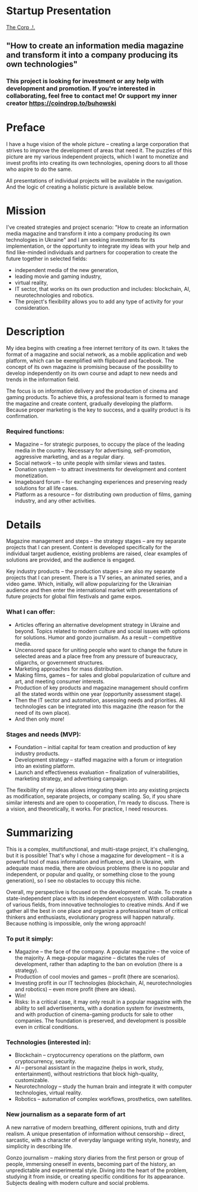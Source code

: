 # Startup Presentation

[The Corp .!.](https://buhowski.dev/startup)

## "How to create an information media magazine and transform it into a company producing its own technologies"

### This project is looking for investment or any help with development and promotion. If you're interested in collaborating, feel free to contact me! Or support my inner creator https://coindrop.to/buhowski

# Preface

I have a huge vision of the whole picture – creating a large corporation that strives to improve the development of areas that need it. The puzzles of this picture are my various independent projects, which I want to monetize and invest profits into creating its own technologies, opening doors to all those who aspire to do the same.

All presentations of individual projects will be available in the navigation. And the logic of creating a holistic picture is available below.

# Mission

I've created strategies and project scenario: "How to create an information media magazine and transform it into a company producing its own technologies in Ukraine" and I am seeking investments for its implementation, or the opportunity to integrate my ideas with your help and find like-minded individuals and partners for cooperation to create the future together in selected fields:

- independent media of the new generation,
- leading movie and gaming industry,
- virtual reality,
- IT sector, that works on its own production and includes: blockchain, AI, neurotechnologies and robotics.
- The project's flexibility allows you to add any type of activity for your consideration.

# Description

My idea begins with creating a free internet territory of its own. It takes the format of a magazine and social network, as a mobile application and web platform, which can be exemplified with flipboard and facebook. The concept of its own magazine is promising because of the possibility to develop independently on its own course and adapt to new needs and trends in the information field.

The focus is on information delivery and the production of cinema and gaming products. To achieve this, a professional team is formed to manage the magazine and create content, gradually developing the platform. Because proper marketing is the key to success, and a quality product is its confirmation.

### Required functions:

- Magazine – for strategic purposes, to occupy the place of the leading media in the country. Necessary for advertising, self-promotion, aggressive marketing, and as a regular diary.
- Social network – to unite people with similar views and tastes.
- Donation system – to attract investments for development and content monetization.
- Imageboard forum – for exchanging experiences and preserving ready solutions for all life cases.
- Platform as a resource – for distributing own production of films, gaming industry, and any other activities.

# Details

Magazine management and steps – the strategy stages – are my separate projects that I can present. Content is developed specifically for the individual target audience, existing problems are raised, clear examples of solutions are provided, and the audience is engaged.

Key industry products – the production stages – are also my separate projects that I can present. There is a TV series, an animated series, and a video game. Which, initially, will allow popularizing for the Ukrainian audience and then enter the international market with presentations of future projects for global film festivals and game expos.

### What I can offer:

- Articles offering an alternative development strategy in Ukraine and beyond. Topics related to modern culture and social issues with options for solutions. Humor and gonzo journalism. As a result – competitive media.
- Uncensored space for uniting people who want to change the future in selected areas and a place free from any pressure of bureaucracy, oligarchs, or government structures.
- Marketing approaches for mass distribution.
- Making films, games – for sales and global popularization of culture and art, and meeting consumer interests.
- Production of key products and magazine management should confirm all the stated words within one year (opportunity assessment stage).
- Then the IT sector and automation, assessing needs and priorities. All technologies can be integrated into this magazine (the reason for the need of its own place).
- And then only more!

### Stages and needs (MVP):

- Foundation – initial capital for team creation and production of key industry products.
- Development strategy – staffed magazine with a forum or integration into an existing platform.
- Launch and effectiveness evaluation – finalization of vulnerabilities, marketing strategy, and advertising campaign.

The flexibility of my ideas allows integrating them into any existing projects as modification, separate projects, or company scaling. So, if you share similar interests and are open to cooperation, I'm ready to discuss. There is a vision, and theoretically, it works. For practice, I need resources.

# Summarizing

This is a complex, multifunctional, and multi-stage project, it's challenging, but it is possible! That's why I chose a magazine for development – it is a powerful tool of mass information and influence, and in Ukraine, with adequate mass media, there are obvious problems (there is no popular and independent, or popular and quality, or something close to the young generation), so I see no obstacles to occupy this niche.

Overall, my perspective is focused on the development of scale. To create a state-independent place with its independent ecosystem. With collaboration of various fields, from innovative technologies to creative minds. And if we gather all the best in one place and organize a professional team of critical thinkers and enthusiasts, evolutionary progress will happen naturally. Because nothing is impossible, only the wrong approach!

### To put it simply:

- Magazine – the face of the company. A popular magazine – the voice of the majority. A mega-popular magazine – dictates the rules of development, rather than adapting to the ban on evolution (there is a strategy).
- Production of cool movies and games – profit (there are scenarios).
- Investing profit in our IT technologies (blockchain, AI, neurotechnologies and robotics) – even more profit (there are ideas).
- Win!
- Risks: In a critical case, it may only result in a popular magazine with the ability to sell advertisements, with a donation system for investments, and with production of cinema-gaming products for sale to other companies. The foundation is preserved, and development is possible even in critical conditions.

### Technologies (interested in):

- Blockchain – cryptocurrency operations on the platform, own cryptocurrency, security.
- AI – personal assistant in the magazine (helps in work, study, entertainment), without restrictions that block high-quality, customizable.
- Neurotechnology – study the human brain and integrate it with computer technologies, virtual reality.
- Robotics – automation of complex workflows, prosthetics, own satellites.

### New journalism as a separate form of art

A new narrative of modern breathing, different opinions, truth and dirty realism. A unique presentation of information without censorship – direct, sarcastic, with a character of everyday language writing style, honesty, and simplicity in describing life.

Gonzo journalism – making story diaries from the first person or group of people, immersing oneself in events, becoming part of the history, an unpredictable and experimental style. Diving into the heart of the problem, studying it from inside, or creating specific conditions for its appearance. Subjects dealing with modern culture and social problems.

